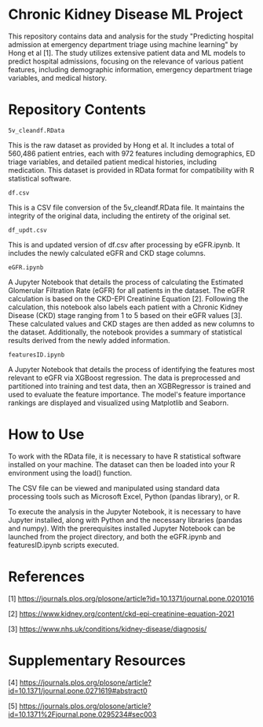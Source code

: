 # Chronic Kidney Disease ML Project

This repository contains data and analysis for the study "Predicting hospital admission at emergency department triage using machine learning" by Hong et al [1]. The study utilizes extensive patient data and ML models to predict hospital admissions, focusing on the relevance of various patient features, including demographic information, emergency department triage variables, and medical history.

# Repository Contents

    5v_cleandf.RData

This is the raw dataset as provided by Hong et al. It includes a total of 560,486 patient entries, each with 972 features including demographics, ED triage variables, and detailed patient medical histories, including medication. This dataset is provided in RData format for compatibility with R statistical software.

    df.csv

This is a CSV file conversion of the 5v_cleandf.RData file. It maintains the integrity of the original data, including the entirety of the original set.

    df_updt.csv

This is and updated version of df.csv after processing by eGFR.ipynb. It includes the newly calculated eGFR and CKD stage columns.

    eGFR.ipynb

A Jupyter Notebook that details the process of calculating the Estimated Glomerular Filtration Rate (eGFR) for all patients in the dataset. The eGFR calculation is based on the CKD-EPI Creatinine Equation [2]. Following the calculation, this notebook also labels each patient with a Chronic Kidney Disease (CKD) stage ranging from 1 to 5 based on their eGFR values [3]. These calculated values and CKD stages are then added as new columns to the dataset. Additionally, the notebook provides a summary of statistical results derived from the newly added information.

    featuresID.ipynb

A Jupyter Notebook that details the process of identifying the features most relevant to eGFR via XGBoost regression. The data is preprocessed and partitioned into training and test data, then an XGBRegressor is trained and used to evaluate the feature importance. The model's feature importance rankings are displayed and visualized using Matplotlib and Seaborn.

# How to Use

To work with the RData file, it is necessary to have R statistical software installed on your machine. The dataset can then be loaded into your R environment using the load() function.

The CSV file can be viewed and manipulated using standard data processing tools such as Microsoft Excel, Python (pandas library), or R.

To execute the analysis in the Jupyter Notebook, it is necessary to have Jupyter installed, along with Python and the necessary libraries (pandas and numpy). With the prerequisites installed Jupyter Notebook can be launched from the project directory, and both the eGFR.ipynb and featuresID.ipynb scripts executed.

# References

[1] https://journals.plos.org/plosone/article?id=10.1371/journal.pone.0201016

[2] https://www.kidney.org/content/ckd-epi-creatinine-equation-2021

[3] https://www.nhs.uk/conditions/kidney-disease/diagnosis/

# Supplementary Resources

[4] https://journals.plos.org/plosone/article?id=10.1371/journal.pone.0271619#abstract0

[5] https://journals.plos.org/plosone/article?id=10.1371%2Fjournal.pone.0295234#sec003